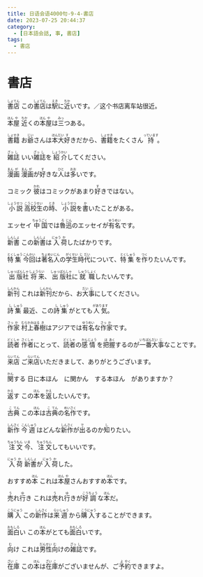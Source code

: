 ```yaml
---
title: 日语会语4000句-9-4-書店
date: 2023-07-25 20:44:37
category:
  - [日本語会話, 事, 書店]
tags:
  - 書店
---
```


# 書店

<ruby>書<rt>しょ</rt>店<rt>てん</rt></ruby>
<ruby>この<rt></rt>書<rt>しょ</rt>店<rt>てん</rt>は<rt></rt>駅<rt>えき</rt>に<rt></rt>近<rt>ちか</rt>いです。／这个书店离车站很近。</ruby>

<!-- more -->

<ruby>本<rt>ほん</rt>屋<rt>や</rt></ruby>
<ruby>近<rt>ちか</rt>くの<rt></rt>本<rt>ほん</rt>屋<rt>や</rt>は<rt></rt>三<rt>みっ</rt>つある。</ruby>

<ruby>書<rt>しょ</rt>籍<rt>せき</rt></ruby>
<ruby>お<rt></rt>爺<rt>じい</rt>さんは<rt></rt>本<rt>ほん</rt>大<rt>だい</rt>好<rt>す</rt>きだから、<rt></rt>書<rt>しょ</rt>籍<rt>せき</rt>をたくさん<rt></rt>持<rt>っています</rt>。</ruby>

<ruby>雑<rt>ざっ</rt>誌<rt>し</rt></ruby>
<ruby>いい<rt></rt>雑<rt>ざっ</rt>誌<rt>し</rt>を<rt></rt>紹<rt>しょう</rt>介<rt>かい</rt>してください。</ruby>

<ruby>漫<rt>まん</rt>画<rt>が</rt></ruby>
<ruby>漫<rt>まん</rt>画<rt>が</rt>が<rt></rt>好<rt>す</rt>きな<rt></rt>人<rt>ひと</rt>は<rt></rt>多<rt>おお</rt>いです。</ruby>

<ruby>コミック</ruby>
<ruby>彼<rt>かれ</rt>はコミックがあまり<rt></rt>好<rt>す</rt>きではない。</ruby>

<ruby>小<rt>しょう</rt>説<rt>せつ</rt></ruby>
<ruby>高<rt>こう</rt>校<rt>こう</rt>生<rt>せい</rt>の<rt></rt>時<rt>とき</rt>、<rt></rt>小<rt>しょう</rt>説<rt>せつ</rt>を<rt></rt>書<rt>か</rt>いたことがある。</ruby>

<ruby>エッセイ</ruby>
<ruby>中<rt>ちゅう</rt>国<rt>ごく</rt>では<rt></rt>魯<rt>ろ</rt>迅<rt>じん</rt>のエッセイが<rt></rt>有<rt>ゆう</rt>名<rt>めい</rt>です。</ruby>

<ruby>新<rt>しん</rt>書<rt>しょ</rt></ruby>
<ruby>この<rt></rt>新<rt>しん</rt>書<rt>しょ</rt>は<rt></rt>入<rt>にゅう</rt>荷<rt>か</rt>したばかりです。</ruby>

<ruby>特<rt>とく</rt>集<rt>しゅう</rt></ruby>
<ruby>今<rt>こん</rt>回<rt>かい</rt>は<rt></rt>著<rt>ちょ</rt>名<rt>めい</rt>人<rt>じん</rt>の<rt></rt>学<rt>がく</rt>生<rt>せい</rt>時<rt>じ</rt>代<rt>だい</rt>について、<rt></rt>特<rt>とく</rt>集<rt>しゅう</rt>を<rt></rt>作<rt>つく</rt>りたいんです。</ruby>

<ruby>出<rt>しゅっ</rt>版<rt>ぱん</rt>社<rt>しゃ</rt></ruby>
<ruby>将<rt>しょう</rt>来<rt>らい</rt>、<rt></rt>出<rt>しゅっ</rt>版<rt>ぱん</rt>社<rt>しゃ</rt>に<rt></rt>就<rt>しゅう</rt>職<rt>しょく</rt>したいんです。</ruby>

<ruby>新<rt>しん</rt>刊<rt>かん</rt></ruby>
<ruby>これは<rt></rt>新<rt>しん</rt>刊<rt>かん</rt>だから、お<rt></rt>大<rt>だい</rt>事<rt>じ</rt>にしてください。</ruby>

<ruby>詩<rt>し</rt>集<rt>しゅう</rt></ruby>
<ruby>最近、この<rt></rt>詩<rt>し</rt>集<rt>しゅう</rt>がとても<rt></rt>人気<rt>があります</rt>。</ruby>

<ruby>作<rt>さっ</rt>家<rt>か</rt></ruby>
<ruby>村<rt>むら</rt>上<rt>かみ</rt>春<rt>はる</rt>樹<rt>き</rt>はアジアでは<rt></rt>有<rt>ゆう</rt>名<rt>めい</rt>な<rt></rt>作<rt>さっ</rt>家<rt>か</rt>です。</ruby>

<ruby>読<rt>どく</rt>者<rt>しゃ</rt></ruby>
<ruby>作<rt>さく</rt>者<rt>しゃ</rt>にとって、<rt></rt>読<rt>どく</rt>者<rt>しゃ</rt>の<rt></rt>感<rt>かん</rt>情<rt>じょう</rt>を<rt></rt>把<rt>は</rt>握<rt>あく</rt>するのが<rt></rt>一<rt>いち</rt>番<rt>ばん</rt>大<rt>だい</rt>事<rt>じ</rt>なことです。</ruby>

<ruby>来<rt>らい</rt>店<rt>てん</rt></ruby>
<ruby>ご<rt></rt>来<rt>らい</rt>店<rt>てん</rt>いただきまして、ありがとうございます。</ruby>

<ruby>関<rt>かん</rt>する</ruby>
日に本ほん　に関かん　する本ほん　がありますか？

<ruby>返<rt>かえ</rt>す</ruby>
<ruby>この<rt></rt>本<rt>ほん</rt>を<rt></rt>返<rt>かえ</rt>したいんです。</ruby>

<ruby>古<rt>こ</rt>典<rt>てん</rt></ruby>
<ruby>この<rt></rt>本<rt>ほん</rt>は<rt></rt>古<rt>こ</rt>典<rt>てん</rt>の<rt></rt>名<rt>めい</rt>作<rt>さく</rt>です。</ruby>

<ruby>新<rt>しん</rt>作<rt>さく</rt></ruby>
<ruby>今<rt>こん</rt>週<rt>しゅう</rt>はどんな<rt></rt>新<rt>しん</rt>作<rt>さく</rt>が<rt></rt>出<rt>で</rt>るのか<rt></rt>知<rt>し</rt>りたい。</ruby>

<ruby>注<rt>ちゅう</rt>文<rt>もん</rt></ruby>
<ruby>今<rt>いま</rt>、<rt></rt>注<rt>ちゅう</rt>文<rt>もん</rt>してもいいです。</ruby>

<ruby>入<rt>にゅう</rt>荷<rt>か</rt></ruby>
<ruby>新<rt>しん</rt>書<rt>しょ</rt>が<rt></rt>入<rt>にゅう</rt>荷<rt>か</rt>した。</ruby>

<ruby>おすすめ<rt></rt>本<rt>ほん</rt></ruby>
<ruby>これは<rt></rt>本<rt>ほん</rt>屋<rt>や</rt>さんおすすめ<rt></rt>本<rt>ほん</rt>です。</ruby>

<ruby>売<rt>う</rt>れ<rt></rt>行<rt>ゆ</rt>き</ruby>
<ruby>これは<rt></rt>売<rt>う</rt>れ<rt></rt>行<rt>ゆ</rt>きが<rt></rt>好<rt>こう</rt>調<rt>ちょう</rt>な<rt></rt>本<rt>ほん</rt>だ。</ruby>

<ruby>購<rt>こう</rt>入<rt>にゅう</rt></ruby>
<ruby>この<rt></rt>新<rt>しん</rt>作<rt>さく</rt>は<rt></rt>来<rt>らい</rt>週<rt>しゅう</rt>から<rt></rt>購<rt>こう</rt>入<rt>にゅう</rt>することができます。</ruby>

<ruby>面<rt>おも</rt>白<rt>しろ</rt>い</ruby>
<ruby>この<rt></rt>本<rt>ほん</rt>がとても<rt></rt>面<rt>おも</rt>白<rt>しろ</rt>いです。</ruby>

<ruby>向<rt>む</rt>け</ruby>
<ruby>これは<rt></rt>男<rt>だん</rt>性<rt>せい</rt>向<rt>む</rt>けの<rt></rt>雑<rt>ざっ</rt>誌<rt>し</rt>です。</ruby>

<ruby>在<rt>ざい</rt>庫<rt>こ</rt></ruby>
<ruby>この<rt></rt>本<rt>ほん</rt>は<rt></rt>在<rt>ざい</rt>庫<rt>こ</rt>がございませんが、ご<rt></rt>予<rt>よ</rt>約<rt>やく</rt>できますよ。</ruby>

